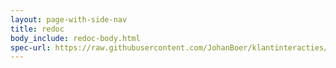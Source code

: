 ```yaml
---
layout: page-with-side-nav
title: redoc
body_include: redoc-body.html
spec-url: https://raw.githubusercontent.com/JohanBoer/klantinteracties/main/docs/api_familie_x/variant3/openapi.yaml
---
```

<redoc spec-url='{{page.spec-url}}'></redoc>
